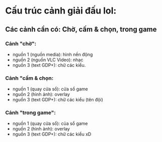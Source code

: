 # Cấu trúc cảnh giải đấu lol:
## Các cảnh cần có: Chờ, cấm & chọn, trong game
### Cảnh "chờ":
* nguồn 1 (nguồn media): hình nền động
* nguồn 2 (nguồn VLC Video): nhạc
* nguồn 3 (text GDP+): chữ các kiểu.
### Cảnh "cấm & chọn:
* nguồn 1 (quay cửa sổ): cửa sổ game
* nguồn 2 (hình ảnh): overlay
* nguồn 3 (text GDP+): chữ các kiểu (tên đội)
### Cảnh "trong game":
* nguồn 1 (quay cửa sổ): của sổ game
* nguồn 2 (hình ảnh): overlay
* nguồn 3 (text GDP+): chữ các kiểu xD
